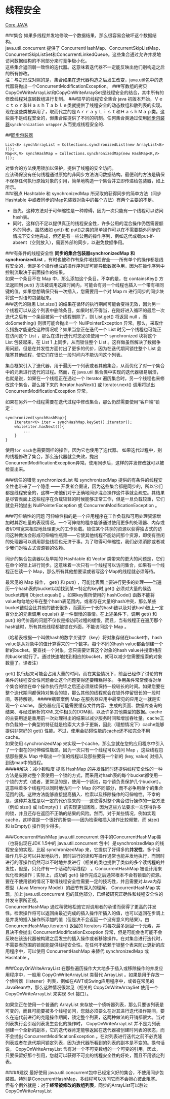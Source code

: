 线程安全
===
[Core JAVA]()

###集合
如果多线程并发地修改一个数据结果，那么很容易会破坏这个数据结构。  
java.util.concurrent 提供了 ConcurrentHashMap、ConcurrentSkipListMap、ConcurrentSkipListSet和ConcurrentLinkedQueue。这些集合通过允许并发地访问数据结构的不同部分来时竞争极小化。  
这些集合返回弱一致性的迭代器。这意味着迭代器不一定能反映出他们别构造之后的所有修改。  
注：与之形成对照的是，集合如果在迭代器构造之后发生改变，java.util包中的迭代器将抛出一个ConcurrentModificationException。
###写数组的拷贝
CopyOnWriteArrayList和CopyOnWriteArraySet是线程安全的结合，其中所有的修改线程对底层数组进行复制。
###较早的线程安全集合
java 初版本开始，Ｖｅｃｔｏｒ和ＨａｓｈＴａｂｌｅ类就提供了线程安全的动态数组和散列表的实现。　现在这些类被弃用了，取而代之的是ＡｒｒａｙＬｉｓｔ和ＨａｓｈＭａｐ类。这些类不是线程安全的，但集合库提供了不同的机制。任何集合类通过使用[同步包装器]()`synchronization wrapper` 从而变成线程安全的.

	
##[同步包装器](http://huangjiajian01.blog.163.com/blog/static/1653898542010101242326967/)	

	List<E> synchArrayList = Collections.synchronizedList(new ArrayList<E>());
	Map<K,V> synchHashMap = Collections.synchronizedMap(new HashMap<K,V>());
对集合的方法使用锁加以保护，提供了线程的安全访问。  
应该确保没有任何线程通过原始的非同步方法访问数据结构。最便利的方法是确保不保存任何执行原始对象的引用，简单地构造一个集合并立即传递给包装器，如上所示。  
###弱点
Hashtable 和 synchronizedMap 所采取的获得同步的简单方法（同步Hashtable 中或者同步的Map包装器对象中的每个方法）有两个主要的不足。

* 首先，这种方法对于可伸缩性是一种障碍，因为一次只能有一个线程可以访问hash表。
* 同时，这样仍不足以提供真正的线程安全性，许多公用的混合操作仍然需要额外的同步。虽然诸如 get() 和 put()之类的简单操作可以在不需要额外同步的情况下安全地完成，但还是有一些公用的操作序列，例如迭代或者put-if-absent（空则放入），需要外部的同步，以避免数据争用。  

###有条件的线程安全性
**同步的集合包装器synchronizedMap 和synchronizedList** ，有时也被称作有条件地线程安全――所有单个的操作都是线程安全的，但是多个操作组成的操作序列却可能导致数据争用，因为在操作序列中控制流取决于前面操作的结果。  
如果一个条目不在 Map 中，那么添加这个条目。不幸的是，在 containsKey() 方法返回到 put() 方法被调用这段时间内，可能会有另一个线程也插入一个带有相同键的值。如果您想确保只有一次插入，您需要用一个对 Map m 进行同步的同步块将这一对语句包装起来。  
###迭代的隐患
 List.size() 的结果在循环的执行期间可能会变得无效，因为另一个线程可以从这个列表中删除条目。如果时机不得当，在刚好进入循环的最后一次迭代之后有一个条目被另一个线程删除了，则 List.get() 将返回 null ，而 doSomething() 则很可能会抛出一个 NullPointerException 异常。那么，采取什么措施才能避免这种情况呢？如果当您正在迭代一个 List 时另一个线程也可能正在访问这个 List ，那么在进行迭代时您必须使用一个 synchronized 块将这个 List 包装起来，在 List 1 上同步，从而锁住整个 List 。这样做虽然解决了数据争用问题，但是在并发性方面付出了更多的代价，因为在迭代期间锁住整个 List 会阻塞其他线程，使它们在很长一段时间内不能访问这个列表。  

 集合框架引入了迭代器，用于遍历一个列表或者其他集合，从而优化了对一个集合中的元素进行迭代的过程。然而，在 java.util 集合类中实现的迭代器极易崩溃，也就是说，如果在一个线程正在通过一个 Iterator 遍历集合时，另一个线程也来修改这个集合，那么接下来的 Iterator.hasNext() 或 Iterator.next() 调用将抛出 ConcurrentModificationException 异常。  

如果在另外一个线程需要在迭代过程中修改集合，那么仍然需要使用“客户端”锁定：
	
	synchronized(synchHashMap){
		Iterator<K> iter = synchHashMap.keySet().iterator();
		while(iter.hasNext()){
			...
		}
	}
使用`for each`也需要同样的操作，因为它也使用了迭代器。 如果迭代过程中，别的线程修改了集合，那么迭代器就会失效，抛出ConcurrentModificationException异常。使用同步后，这样的并发修改就可以被检查出来。   

###信任的错觉
synchronizedList 和 synchronizedMap 提供的有条件的线程安全性也带来了一个隐患 ―― 开发者会假设，因为这些集合都是同步的，所以它们都是线程安全的，这样一来他们对于正确地同步混合操作这件事就会疏忽。其结果是尽管表面上这些程序在负载较轻的时候能够正常工作，但是一旦负载较重，它们就会开始抛出 NullPointerException 或 ConcurrentModificationException 。

###可伸缩性的问题
可伸缩性指的是一个应用程序在工作负载和可用处理资源增加时其吞吐量的表现情况。一个可伸缩的程序能够通过使用更多的处理器、内存或者I/O带宽来相应地处理更大的工作负载。锁住某个共享的资源以获得独占式的访问这种做法会形成可伸缩性瓶颈――它使其他线程不能访问那个资源，即使有空闲的处理器可以调用那些线程也无济于事。为了取得可伸缩性，我们必须消除或者减少我们对独占式资源锁的依赖。  

同步的集合包装器以及早期的 Hashtable 和 Vector 类带来的更大的问题是，它们在单个的锁上进行同步。这意味着一次只有一个线程可以访问集合，如果有一个线程正在读一个 Map，那么所有其他想要读或者写这个Map的线程就必须等待。  

最常见的 Map 操作， get() 和 put() ，可能比表面上要进行更多的处理――当遍历一个hash表的bucket以期找到某一特定的key时,get() 必须对大量的候选bucket调用 Object.equals() 。如果key类所使用的 hashCode() 函数不能将value均匀地分布在整个hash表范围内，或者存在大量的hash冲突，那么某些bucket链就会比其他的链长很多，而遍历一个长的hash链以及对该hash链上一定百分比的元素调用 equals() 是一件很慢的事情。在上述条件下，调用 get() 和 put() 的代价高的问题不仅仅是指访问过程的缓慢，而且，当有线程正在遍历那个hash链时，所有其他线程都被锁在外面，不能访问这个 Map 。  

（哈希表根据一个叫做hash的数字关键字（key）将对象存储在bucket中。hash value是从对象中的值计算得来的一个数字。每个不同的hash value都会创建一个新的bucket。要查找一个对象，您只需要计算这个对象的hash value并搜索相应的bucket就行了。通过快速地找到相应的bucket，就可以减少您需要搜索的对象数量了。译者注）

get() 执行起来可能会占用大量的时间，而在某些情况下，前面已经作了讨论的有条件的线程安全性问题会让这个问题变得还要糟糕得多。 争用条件常常使得对单个集合的锁在单个操作执行完毕之后还必须继续保持一段较长的时间。如果您要在整个迭代期间都保持对集合的锁，那么其他的线程就会在锁外停留很长的一段时间，等待解锁。
#####瓶颈案例
Map 在服务器应用中最常见的应用之一就是实现一个 cache。 服务器应用可能需要缓存文件内容、生成的页面、数据库查询的结果、与经过解析的XML文件相关的DOM树，以及许多其他类型的数据。cache的主要用途是重用前一次处理得出的结果以减少服务时间和增加吞吐量。cache工作负载的一个典型的特征就是检索大大多于更新，因此（理想情况下）cache能够提供非常好的 get() 性能。不过，使用会妨碍性能的cache还不如完全不用cache。  
如果使用 synchronizedMap 来实现一个cache，那么您就在您的应用程序中引入了一个潜在的可伸缩性瓶颈。因为一次只有一个线程可以访问 Map ，这些线程包括那些要从 Map 中取出一个值的线程以及那些要将一个新的 (key, value) 对插入到该map中的线程。  
#####解决：减小锁粒度
提高 HashMap 的并发性同时还提供线程安全性的一种方法是废除对整个表使用一个锁的方式，而采用对hash表的每个bucket都使用一个锁的方式（或者，更常见的是，使用一个锁池，每个锁负责保护几个bucket）。这意味着多个线程可以同时地访问一个 Map 的不同部分，而不必争用单个的集合范围的锁。这种方法能够直接提高插入、检索以及移除操作的可伸缩性。不幸的是，这种并发性是以一定的代价换来的――这使得对整个集合进行操作的一些方法（例如 size() 或 isEmpty() ）的实现更加困难，因为这些方法要求一次获得许多的锁，并且还存在返回不正确的结果的风险。然而，对于某些情况，例如实现cache，这样做是一个很好的折衷――因为检索和插入操作比较频繁，而 size() 和 isEmpty() 操作则少得多。  

###ConcurrentHashMap
java.util.concurrent 包中的ConcurrentHashMap类（也将出现在JDK 1.5中的 java.util.concurrent 包中）是synchronizedMap 的线程安全的实现，比起 synchronizedMap 来，它提供了好得多的**并发性**。多个读操作几乎总可以并发地执行，同时进行的读和写操作通常也能并发地执行，而同时进行的写操作仍然可以不时地并发进行（相关的类也提供了类似的多个读线程的并发性，但是，只允许有一个活动的写线程） 。ConcurrentHashMap 被设计用来优化检索操作；实际上，成功的 get() 操作完成之后通常根本不会有锁着的资源。要在不使用锁的情况下取得线程安全性需要一定的技巧性，并且需要对Java内存模型（Java Memory Model）的细节有深入的理解。 ConcurrentHashMap 实现，加上 java.util.concurrent 包的其他部分，已经被研究正确性和线程安全性的并发专家所正视。  
ConcurrentHashMap 通过稍微地松弛它对调用者的承诺而获得了更高的并发性。检索操作将可以返回由最近完成的插入操作所插入的值，也可以返回在步调上是并发的插入操作所添加的值（但是决不会返回一个没有意义的结果）。由 ConcurrentHashMap.iterator() 返回的 Iterators 将每次最多返回一个元素，并且决不会抛出 ConcurrentModificationException 异常，但是可能会也可能不会反映在该迭代器被构建之后发生的插入操作或者移除操作。在对集合进行迭代时，不需要表范围的锁就能提供线程安全性。在任何不依赖于锁整个表来防止更新的应用程序中，可以使用 ConcurrentHashMap 来替代 synchronizedMap 或 Hashtable 。  

###CopyOnWriteArrayList
在那些遍历操作大大地多于插入或移除操作的并发应用程序中，一般用 CopyOnWriteArrayList 类替代 ArrayList 。如果是用于存放一个侦听器（listener）列表，例如在AWT或Swing应用程序中，或者在常见的JavaBean中，那么这种情况很常见（相关的 CopyOnWriteArraySet 使用一个 CopyOnWriteArrayList 来实现 Set 接口）。  

如果您正在使用一个普通的 ArrayList 来存放一个侦听器列表，那么只要该列表是可变的，而且可能要被多个线程访问，您就必须要么在对其进行迭代操作期间，要么在迭代前进行的克隆操作期间，锁定整个列表，这两种做法的开销都很大。当对列表执行会引起列表发生变化的操作时， CopyOnWriteArrayList 并不是为列表创建一个全新的副本，它的迭代器肯定能够返回在迭代器被创建时列表的状态，而不会抛出 ConcurrentModificationException 。在对列表进行迭代之前不必克隆列表或者在迭代期间锁定列表，因为迭代器所看到的列表的副本是不变的。换句话说， CopyOnWriteArrayList 含有对一个不可变数组的一个可变的引用，因此，只要保留好那个引用，您就可以获得不可变的线程安全性的好处，而且不用锁定列表。   

#####建议
最好使用 java.util.concurrent包中已经定义好的集合，不使用同步包装器。特别是ConcurrentHashMap，多线程可以访问它而不会担心彼此阻塞。 但有个例外就是：对于**经常被修改的数组列表**，同步的ArrayList可以胜过 CopyOnWriteArrayList